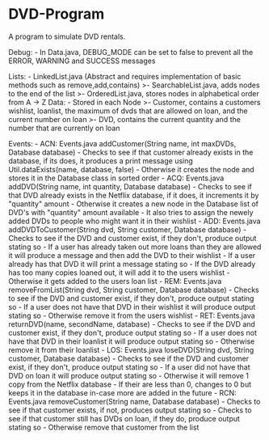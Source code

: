 # DVD-Program
A program to simulate DVD rentals.

Debug:
	- In Data.java, DEBUG_MODE can be set to false to prevent all the ERROR, WARNING and SUCCESS messages

Lists:
	- LinkedList.java (Abstract and requires implementation of basic methods such as remove,add,contains)
		>- SearchableList.java, adds nodes to the end of the list
		>- OrderedList.java, stores nodes in alphabetical order from A -> Z
Data:
	- Stored in each Node
		>- Customer, contains a customers wishlist, loanlist, the maximum of dvds that are allowed on loan, and the current number on loan
		>- DVD, contains the current quantity and the number that are currently on loan

Events:
	- ACN: Events.java addCustomer(String name, int maxDVDs, Database database)
		- Checks to see if that customer already exists in the database, if its does, it produces a print message using Util.dataExists(name, database, false)
		- Otherwise it creates the node and stores it in the Database class in sorted order
	- ACQ: Events.java addDVD(String name, int quantity, Database database)
		- Checks to see if that DVD already exists in the Netflix database, if it does, it increments it by "quantity" amount
		- Otherwise it creates a new node in the Database list of DVD's with "quantity" amount available
		- It also tries to assign the newely added DVDs to people who might want it in their wishlist
	- ADD: Events.java addDVDToCustomer(String dvd, String customer, Database database)
		- Checks to see if the DVD and customer exist, if they don't, produce output stating so
		- If a user has already taken out more loans than they are allowed it will produce a message and then add the DVD to their wishlist
		- If a user already has that DVD it will print a message stating so
		- If the DVD already has too many copies loaned out, it will add it to the users wishlist
		- Otherwise it gets added to the users loan list
	- REM: Events.java removeFromList(String dvd, String customer, Database database)
		- Checks to see if the DVD and customer exist, if they don't, produce output stating so
		- If a user does not have that DVD in their wishlist it will produce output stating so
		- Otherwise remove it from the users wishlist
	- RET: Events.java returnDVD(name, secondName, database)
		- Checks to see if the DVD and customer exist, if they don't, produce output stating so
		- If a user does not have that DVD in their loanlist it will produce output stating so
		- Otherwise remove it from their loanlist
	- LOS: Events.java loseDVD(String dvd, String customer, Database database)
		- Checks to see if the DVD and customer exist, if they don't, produce output stating so
		- If a user did not have that DVD on loan it will produce output stating so
		- Otherwise it will remove 1 copy from the Netflix database
			- If their are less than 0, changes to 0 but keeps it in the database in-case more are added in the future
	- RCN: Events.java removeCustomer(String name, Database database)
		- Checks to see if that customer exists, if not, produces output stating so
		- Checks to see if that customer still has DVDs on loan, if they do, produce output stating so
		- Otherwise remove that customer from the list
